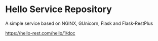 # Hello Service Repository

A simple service based on NGINX, GUnicorn, Flask and Flask-RestPlus

https://hello-rest.com/hello/1/doc
